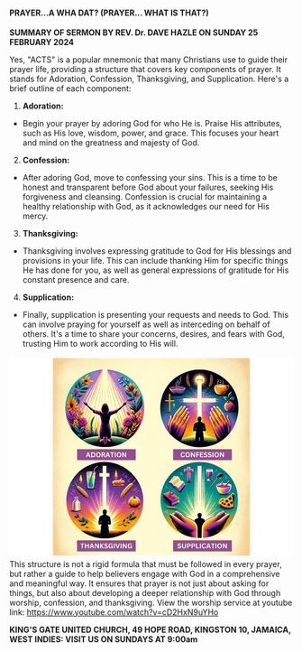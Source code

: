 #### PRAYER...A WHA DAT? (PRAYER... WHAT IS THAT?)

**SUMMARY OF SERMON BY REV. Dr. DAVE HAZLE ON SUNDAY 25 FEBRUARY 2024**

Yes, "ACTS" is a popular mnemonic that many Christians use to guide their prayer life, providing a structure that covers key components of prayer. It stands for Adoration, Confession, Thanksgiving, and Supplication. Here's a brief outline of each component:

1. **Adoration:**
- Begin your prayer by adoring God for who He is. Praise His attributes, such as His love, wisdom, power, and grace. This focuses your heart and mind on the greatness and majesty of God.

2. **Confession:**
- After adoring God, move to confessing your sins. This is a time to be honest and transparent before God about your failures, seeking His forgiveness and cleansing. Confession is crucial for maintaining a healthy relationship with God, as it acknowledges our need for His mercy.

3. **Thanksgiving:**
- Thanksgiving involves expressing gratitude to God for His blessings and provisions in your life. This can include thanking Him for specific things He has done for you, as well as general expressions of gratitude for His constant presence and care.

4. **Supplication:**
- Finally, supplication is presenting your requests and needs to God. This can involve praying for yourself as well as interceding on behalf of others. It's a time to share your concerns, desires, and fears with God, trusting Him to work according to His will.

![](./PRAYER-MNEMONIC.jpeg)
This structure is not a rigid formula that must be followed in every prayer, but rather a guide to help believers engage with God in a comprehensive and meaningful way. It ensures that prayer is not just about asking for things, but also about developing a deeper relationship with God through worship, confession, and thanksgiving.
View the worship service at youtube link:
https://www.youtube.com/watch?v=cD2HxN9uYHo

**KING'S GATE UNITED CHURCH, 49 HOPE ROAD, KINGSTON 10, JAMAICA, WEST INDIES: VISIT US ON SUNDAYS AT 9:00am**
